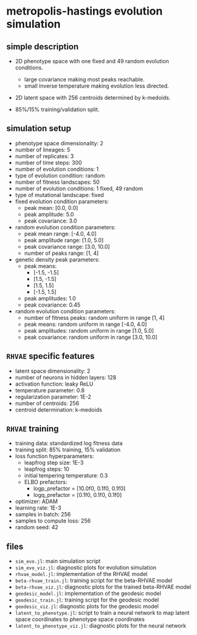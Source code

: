# metropolis-hastings evolution simulation

## simple description

- 2D phenotype space with one fixed and 49 random evolution conditions.
    - large covariance making most peaks reachable.
    - small inverse temperature making evolution less directed.

- 2D latent space with 256 centroids determined by k-medoids.

- 85%/15% training/validation split.

## simulation setup

- phenotype space dimensionality: 2
- number of lineages: 5
- number of replicates: 3
- number of time steps: 300
- number of evolution conditions: 1
- type of evolution condition: random
- number of fitness landscapes: 50
- number of evolution conditions: 1 fixed, 49 random
- type of mutational landscape: fixed
- fixed evolution condition parameters:
    - peak mean: [0.0, 0.0]
    - peak amplitude: 5.0
    - peak covariance: 3.0
- random evolution condition parameters:
    - peak mean range: [-4.0, 4.0]
    - peak amplitude range: [1.0, 5.0]
    - peak covariance range: [3.0, 10.0]
    - number of peaks range: [1, 4]
- genetic density peak parameters:
    - peak means:
        - [-1.5, -1.5]
        - [1.5, -1.5]
        - [1.5, 1.5]
        - [-1.5, 1.5]
    - peak amplitudes: 1.0
    - peak covariance: 0.45
- random evolution condition parameters:
    - number of fitness peaks: random uniform in range [1, 4]
    - peak means: random uniform in range [-4.0, 4.0]
    - peak amplitudes: random uniform in range [1.0, 5.0]
    - peak covariance: random uniform in range [3.0, 10.0]

## `RHVAE` specific features

- latent space dimensionality: 2
- number of neurons in hidden layers: 128
- activation function: leaky ReLU
- temperature parameter: 0.8
- regularization parameter: 1E-2
- number of centroids: 256
- centroid determination: k-medoids

## `RHVAE` training

- training data: standardized log fitness data
- training split: 85% training, 15% validation
- loss function hyperparameters:
    - leapfrog step size: 1E-3
    - leapfrog steps: 10
    - initial tempering temperature: 0.3
    - ELBO prefactors:
        - logp_prefactor = [10.0f0, 0.1f0, 0.1f0]
        - logq_prefactor = [0.1f0, 0.1f0, 0.1f0]
- optimizer: ADAM
- learning rate: 1E-3
- samples in batch: 256
- samples to compute loss: 256
- random seed: 42

## files

- `sim_evo.jl`: main simulation script
- `sim_evo_viz.jl`: diagnostic plots for evolution simulation
- `rhvae_model.jl`: implementation of the RHVAE model
- `beta-rhvae_train.jl`: training script for the beta-RHVAE model
- `beta-rhvae_viz.jl`: diagnostic plots for the trained beta-RHVAE model
- `geodesic_model.jl`: implementation of the geodesic model
- `geodesic_train.jl`: training script for the geodesic model
- `geodesic_viz.jl`: diagnostic plots for the geodesic model
- `latent_to_phenotype.jl`: script to train a neural network to map latent space
    coordinates to phenotype space coordinates
- `latent_to_phenotype_viz.jl`: diagnostic plots for the neural network